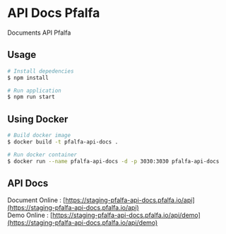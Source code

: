 # API Docs Pfalfa
Documents API Pfalfa

## Usage

```bash
# Install depedencies
$ npm install

# Run application
$ npm run start
```

## Using Docker

```bash
# Build docker image
$ docker build -t pfalfa-api-docs .

# Run docker container
$ docker run --name pfalfa-api-docs -d -p 3030:3030 pfalfa-api-docs
```

## API Docs

Document Online : [https://staging-pfalfa-api-docs.pfalfa.io/api](https://staging-pfalfa-api-docs.pfalfa.io/api)  
Demo Online : [https://staging-pfalfa-api-docs.pfalfa.io/api/demo](https://staging-pfalfa-api-docs.pfalfa.io/api/demo)
